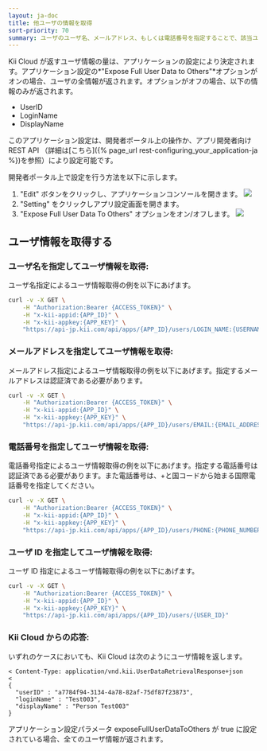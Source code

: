```yaml
---
layout: ja-doc
title: 他ユーザの情報を取得
sort-priority: 70
summary: ユーザのユーザ名、メールアドレス、もしくは電話番号を指定することで、該当ユーザの情報にアクセスすることができます。
---
```


Kii Cloud が返すユーザ情報の量は、アプリケーションの設定により決定されます。アプリケーション設定の*"Expose Full User Data to Others"*オプションがオンの場合、ユーザの全情報が返されます。オプションがオフの場合、以下の情報のみが返されます。

* UserID
* LoginName
* DisplayName

このアプリケーション設定は、開発者ポータル上の操作か、アプリ開発者向け REST API （詳細は[こちら]({% page_url rest-configuring_your_application-ja %})を参照）により設定可能です。

開発者ポータル上で設定を行う方法を以下に示します。

1. "Edit" ボタンをクリックし、アプリケーションコンソールを開きます。
    ![](01.png)
1. "Setting" をクリックしアプリ設定画面を開きます。
1. "Expose Full User Data To Others" オプションをオン/オフします。
    ![](02.png)

## ユーザ情報を取得する

### ユーザ名を指定してユーザ情報を取得:

ユーザ名指定によるユーザ情報取得の例を以下にあげます。

```sh
curl -v -X GET \
    -H "Authorization:Bearer {ACCESS_TOKEN}" \
    -H "x-kii-appid:{APP_ID}" \
    -H "x-kii-appkey:{APP_KEY}" \
    "https://api-jp.kii.com/api/apps/{APP_ID}/users/LOGIN_NAME:{USERNAME}"
```

### メールアドレスを指定してユーザ情報を取得:

メールアドレス指定によるユーザ情報取得の例を以下にあげます。指定するメールアドレスは認証済である必要があります。

```sh
curl -v -X GET \
    -H "Authorization:Bearer {ACCESS_TOKEN}" \
    -H "x-kii-appid:{APP_ID}" \
    -H "x-kii-appkey:{APP_KEY}" \
    "https://api-jp.kii.com/api/apps/{APP_ID}/users/EMAIL:{EMAIL_ADDRESS}"
```

### 電話番号を指定してユーザ情報を取得:

電話番号指定によるユーザ情報取得の例を以下にあげます。指定する電話番号は認証済である必要があります。また電話番号は、+と国コードから始まる国際電話番号を指定してください。

```sh
curl -v -X GET \
    -H "Authorization:Bearer {ACCESS_TOKEN}" \
    -H "x-kii-appid:{APP_ID}" \
    -H "x-kii-appkey:{APP_KEY}" \
    "https://api-jp.kii.com/api/apps/{APP_ID}/users/PHONE:{PHONE_NUMBER}"
```

### ユーザ ID を指定してユーザ情報を取得:

ユーザ ID 指定によるユーザ情報取得の例を以下にあげます。

```sh
curl -v -X GET \
    -H "Authorization:Bearer {ACCESS_TOKEN}" \
    -H "x-kii-appid:{APP_ID}" \
    -H "x-kii-appkey:{APP_KEY}" \
    "https://api-jp.kii.com/api/apps/{APP_ID}/users/{USER_ID}"
```

### Kii Cloud からの応答:

いずれのケースにおいても、Kii Cloud は次のようにユーザ情報を返します。

```
< Content-Type: application/vnd.kii.UserDataRetrievalResponse+json
<
{
  "userID" : "a7784f94-3134-4a78-82af-75df87f23873",
  "loginName" : "Test003",
  "displayName" : "Person Test003"
}
```

アプリケーション設定パラメータ exposeFullUserDataToOthers が true に設定されている場合、全てのユーザ情報が返されます。
